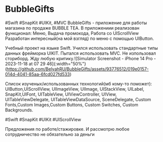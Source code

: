 # BubbleGifts
#Swift #SnapKit #UIKit, #MVC 
BubbleGifts - приложение для работы магазина по продаже BUBBLE TEA.
В приложениии реализован функционал: Меню, Выдача промокода, Работа со UIScrollView
Разработан интересный(на мой взгляд) по меню с помощью UIButton.

Учебный проект на языке Swift. 
Учился использовать стандартные типы данных фрейморка UIKIT.
Пытался использовать MVC. Не изпользовал сториборд. Жду любую критику.![Simulator Screenshot - iPhone 14 Pro - 2023-11-18 at 07 29 46]{:width="50%"}(https://github.com/BelyahRU/BubbleGifts/assets/93776512/019e0157-014d-4041-85aa-6fcd027fd533)


Список изученых/использованных технологий(мб кому-то поможет): 
UIButton,UIScrollView, UIImageView, UIImage, UIStackView, UILabel, SnapKit,UIFont, UITableView, UIViewController, UIView,
UITableViewDelegate, UITableViewDataSource, SceneDelegate, Custom Fonts,Custom Images,Custom Buttons, Custom Switches, 
Custom Backgrounds.

#Swift #SnapKit #UIKit #UIScrollView

Предложения по работе/стажировке. И рассмотрю любое сотрудничество не обязательно за деньги
